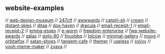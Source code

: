 ## website-examples

// [web-design-museum](https://www.webdesignmuseum.org/)
// [247ctf](https://247ctf.com)
// [awwwards](https://www.awwwards.com/)
// [catgirl-sh](https://catgirl.sh/)
// [cream](http://cream.sourceforge.net/index.html)
// [distant-skies](https://distantskies.neocities.org/)
// [ditaa](http://ditaa.sourceforge.net/)
// [dos-haven](https://www.doshaven.eu/)
// [dracula](https://draculatheme.com/ui)
// [email-receipt-1](https://codepen.io/zekasflower/pen/MWardMW)
// [email-receipt-2](https://codepen.io/HIC/pen/BXYPjb)
// [emma-essex](https://www.heckscaper.com/)
// [e-worm](https://old.e-worm.club/)
// [freedom-enterprise](https://www.freedomenterprise.pt/index.html)
// [fwa-website-awards](https://thefwa.com/)
// [galax](https://galax.xyz/)
// [goto-80](https://www.goto80.com/)
// [linuxbbq](https://linuxbbq.com/)
// [lolcow](https://lolcow.farm/)
// [minimal-gallery](https://minimal.gallery/)
// [moog](https://www.moogmusic.com/)
// [orbitalfox](https://texts.orbitalfox.eu/)
// [satan-shoes](https://satan.shoes/)
// [tangent-cafe](https://www.tangentcafe.ca)
// [themer](https://themer.dev/)
// [useless](https://useless.london/)
// [xxiivv](https://wiki.xxiivv.com/site/home.html)
// [yooh-meme-maker](https://yooh.io)
// [zvava](https://zvava.org/)
//

